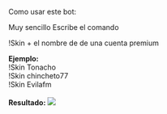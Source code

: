 

Como usar este bot:

Muy sencillo
Escribe el comando

!Skin + el nombre de de una cuenta premium

<b>Ejemplo:</b>
<br>
!Skin Tonacho
<br>
!Skin chincheto77
<br>
!Skin Evilafm
<br>
<br>
<b>Resultado:</b>
<img src="https://i.imgur.com/YNyTKgQ.png">
